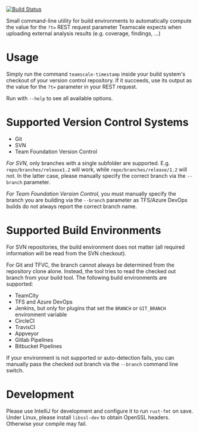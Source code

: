 [![Build Status](https://travis-ci.com/cqse/teamscale-timestamp.svg?branch=master)](https://travis-ci.com/cqse/teamscale-timestamp)

Small command-line utility for build environments to automatically
compute the value for the `?t=` REST request parameter Teamscale
expects when uploading external analysis results (e.g. coverage,
findings, ...)

# Usage

Simply run the command `teamscale-timestamp` inside your build system's
checkout of your version control repository. If it succeeds, use its
output as the value for the `?t=` parameter in your REST request.

Run with `--help` to see all available options.

# Supported Version Control Systems

- Git
- SVN
- Team Foundation Version Control

*For SVN*, only branches with a single subfolder are supported. E.g. `repo/branches/release1.2` will
work, while `repo/branches/release/1.2` will not. In the latter case, please manually specify the
correct branch via the `--branch` parameter.

*For Team Foundation Version Control*, you must manually specify the branch you are building via the `--branch` parameter as TFS/Azure DevOps builds do not always report the correct branch name.

# Supported Build Environments

For SVN repositories, the build environment does not matter (all
required information will be read from the SVN checkout).

For Git and TFVC, the branch cannot always be determined from the repository
clone alone. Instead, the tool tries to read the checked out branch
from your build tool. The following build environments are supported:

- TeamCity
- TFS and Azure DevOps
- Jenkins, but only for plugins that set the `BRANCH` or `GIT_BRANCH`
  environment variable
- CircleCI
- TravisCI
- Appveyor
- Gitlab Pipelines
- Bitbucket Pipelines

If your environment is not supported or auto-detection fails, you can manually pass the checked
out branch via the `--branch` command line switch.

# Development

Please use IntelliJ for development and configure it to run `rust-fmt` on save.
Under Linux, please install `libssl-dev` to obtain OpenSSL headers. Otherwise your compile may fail.

